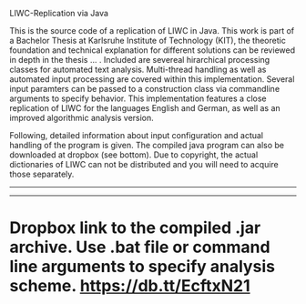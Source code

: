 LIWC-Replication via Java

This is the source code of a replication of LIWC in Java. This work is part of a Bachelor Thesis at Karlsruhe Institute 
of Technology (KIT), the theoretic foundation and technical explanation for different solutions can be reviewed in depth
in the thesis ... .
Included are severeal hirarchical processing classes for automated text analysis. 
Multi-thread handling as well as automated input processing are covered within this implementation. Several input paramters
can be passed to a construction class via commandline arguments to specify behavior. This implementation features a close
replication of LIWC for the languages English and German, as well as an improved algorithmic analysis version.

Following, detailed information about input configuration and actual handling of the program is given. The compiled java
program can also be downloaded at dropbox (see bottom). Due to copyright, the actual dictionaries of LIWC can not be 
distributed and you will need to acquire those separately.

------


------
Dropbox link to the compiled .jar archive. Use .bat file or command line arguments to specify analysis scheme.
https://db.tt/EcftxN21
================

